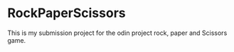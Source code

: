 # RockPaperScissors
This is my submission project for the odin project rock, paper and Scissors game.
